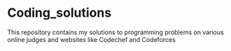 # Coding_solutions
This repository contains my solutions to programming problems on various online judges and websites like Codechef and Codeforces 
